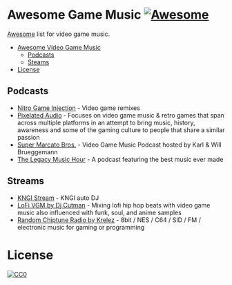 Awesome Game Music [![Awesome](https://cdn.rawgit.com/sindresorhus/awesome/d7305f38d29fed78fa85652e3a63e154dd8e8829/media/badge.svg)](https://github.com/sindresorhus/awesome)
=============

[Awesome](https://github.com/sindresorhus/awesome) list for video game music.

- [Awesome Video Game Music](#awesome-video-game-music)
    - [Podcasts](#podcasts)
    - [Steams](#Streams)
- [License](#license)


## Podcasts

* [Nitro Game Injection](https://kngi.org/category/shows/) - Video game remixes
* [Pixelated Audio](https://pixelatedaudio.com/episodes/) - Focuses on video game music & retro games that span across multiple platforms in an attempt to bring music, history, awareness and some of the gaming culture to people that share a similar passion
* [Super Marcato Bros.](http://www.supermarcatobros.com/podcast/) - Video Game Music Podcast hosted by Karl & Will Brueggemann
* [The Legacy Music Hour](https://legacymusichour.blogspot.com/) - A podcast featuring the best music ever made

## Streams

* [KNGI Stream](http://139.162.242.244:8014/autodj) - KNGI auto DJ
* [LoFi VGM by Dj Cutman](https://youtu.be/R6W2BckoiSk) - Mixing lofi hip hop beats with video game music also influenced with funk, soul, and anime samples
* [Random Chiptune Radio by Krelez](https://youtu.be/bltoSPRSGv8) - 8bit / NES / C64 / SID / FM / electronic music for gaming or programming

# License

[![CC0](http://i.creativecommons.org/p/zero/1.0/88x31.png)](http://creativecommons.org/publicdomain/zero/1.0/)
